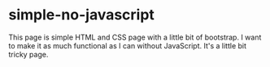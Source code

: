 # simple-no-javascript
This page is simple HTML and CSS page with a little bit of bootstrap. I want to make it as much functional as I can without JavaScript. It's a little bit tricky page.
